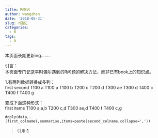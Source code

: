 ```yaml
---
title: R随记
author: wangzhen
date: '2018-05-31'
slug: r随记
categories:
  - R
tags:
  - R
---
```

本页面长期更新ing........

引言：<br>
本页面专门记录平时偶尔遇到的R问题的解决方法，而非已有book上的知识点。

1.有两列数据转换成多列：<br>
first	second
T100 	a
T100 	a
T100 	b
T200 	c
T200 	d
T300 	ae
T300 	d
T400 	c
T400	f
T400 	g

变成下面这种形式：<br>
  first items
 T100  a,a,b
 T200    c,d
 T300   ae,d
 T400     f
 T400    c,g

```{r}
ddply(data,.(first_colname),summarise,items=paste(second_colname,collapse=','))
```
> 引用:[1](http://f.dataguru.cn/thread-249421-1-1.html)